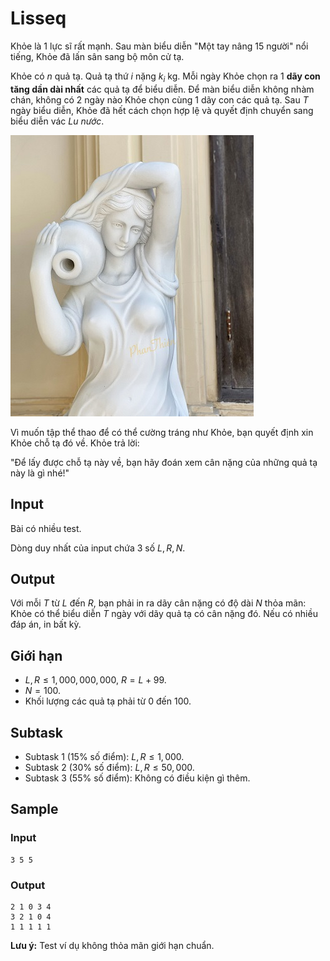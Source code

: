 # Lisseq

Khỏe là 1 lực sĩ rất mạnh. Sau màn biểu diễn "Một tay nâng 15 người" nổi tiếng, Khỏe đã lấn sân sang bộ môn cử tạ.

Khỏe có $n$ quả tạ. Quả tạ thứ $i$ nặng $k_i$ kg. Mỗi ngày Khỏe chọn ra 1 **dãy con tăng dần dài nhất** các quả tạ để biểu diễn. Để màn biểu diễn không nhàm chán, không có 2 ngày nào Khỏe chọn cùng 1 dãy con các quả tạ. Sau $T$ ngày biểu diễn, Khỏe đã hết cách chọn hợp lệ và quyết định chuyển sang biểu diễn vác *Lu nước*.

![](lisseq1.jpeg)

Vì muốn tập thể thao để có thể cường tráng như Khỏe, bạn quyết định xin Khỏe chỗ tạ đó về. Khỏe trả lời:

"Để lấy được chỗ tạ này về, bạn hãy đoán xem cân nặng của những quả tạ này là gì nhé!"

## Input

Bài có nhiều test.

Dòng duy nhất của input chứa 3 số $L, R, N$.

## Output

Với mỗi $T$ từ $L$ đến $R$, bạn phải in ra dãy cân nặng có độ dài $N$ thỏa mãn: Khỏe có thể biểu diễn $T$ ngày với dãy quả tạ có cân nặng đó. Nếu có nhiều đáp án, in bất kỳ.

## Giới hạn
- $L, R \leq 1,000,000,000$, $R=L+99$.
- $N=100$.
- Khối lượng các quả tạ phải từ $0$ đến $100$.

## Subtask
- Subtask 1 (15% số điểm): $L, R \leq 1,000$.
- Subtask 2 (30% số điểm): $L, R \leq 50,000$.
- Subtask 3 (55% số điểm): Không có điều kiện gì thêm.

## Sample

### Input
```
3 5 5
```

### Output
```
2 1 0 3 4 
3 2 1 0 4
1 1 1 1 1
```
**Lưu ý:** Test ví dụ không thỏa mãn giới hạn chuẩn.